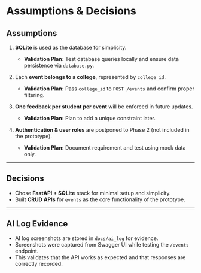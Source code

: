 # Assumptions & Decisions

## Assumptions

1. **SQLite** is used as the database for simplicity.
   - **Validation Plan:** Test database queries locally and ensure data persistence via `database.py`.

2. Each **event belongs to a college**, represented by `college_id`.
   - **Validation Plan:** Pass `college_id` to `POST /events` and confirm proper filtering.

3. **One feedback per student per event** will be enforced in future updates.
   - **Validation Plan:** Plan to add a unique constraint later.

4. **Authentication & user roles** are postponed to Phase 2 (not included in the prototype).
   - **Validation Plan:** Document requirement and test using mock data only.

---

## Decisions

- Chose **FastAPI + SQLite** stack for minimal setup and simplicity.
- Built **CRUD APIs** for `events` as the core functionality of the prototype.

---

## AI Log Evidence

- AI log screenshots are stored in `docs/ai_log` for evidence.
- Screenshots were captured from Swagger UI while testing the `/events` endpoint.
- This validates that the API works as expected and that responses are correctly recorded.
